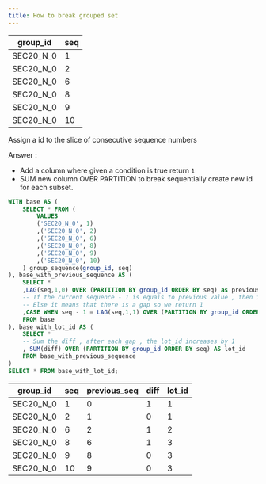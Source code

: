 ```yaml
---
title: How to break grouped set
---
```


| group_id  | seq |
|-----------|-----|
| SEC20_N_0 | 1   |
| SEC20_N_0 | 2   |
| SEC20_N_0 | 6   |
| SEC20_N_0 | 8   |
| SEC20_N_0 | 9   |
| SEC20_N_0 | 10  |

Assign a id to the slice of consecutive sequence numbers

Answer : 

* Add a column where given a condition is true return `1`
* SUM new column OVER PARTITION to break sequentially create new id for each subset. 

```sql {16,21}
WITH base AS (
	SELECT * FROM (
		VALUES 
		('SEC20_N_0', 1)
		,('SEC20_N_0', 2)
		,('SEC20_N_0', 6)
		,('SEC20_N_0', 8)
		,('SEC20_N_0', 9)
		,('SEC20_N_0', 10)
	) group_sequence(group_id, seq)
), base_with_previous_sequence AS (
	SELECT *
	,LAG(seq,1,0) OVER (PARTITION BY group_id ORDER BY seq) as previous_seq
	-- If the current sequence - 1 is equals to previous value , then it means no gap 
	-- Else it means that there is a gap so we return 1
	,CASE WHEN seq - 1 = LAG(seq,1,1) OVER (PARTITION BY group_id ORDER BY seq) THEN 0 	ELSE 1	END AS diff
	FROM base
), base_with_lot_id AS (
	SELECT * 
	-- Sum the diff , after each gap , the lot_id increases by 1
	, SUM(diff) OVER (PARTITION BY group_id ORDER BY seq) AS lot_id
	FROM base_with_previous_sequence
)
SELECT * FROM base_with_lot_id;
```

| group_id  | seq | previous_seq | diff | lot_id |
|-----------|-----|--------------|------|--------|
| SEC20_N_0 | 1   | 0            | 1    | 1      |
| SEC20_N_0 | 2   | 1            | 0    | 1      |
| SEC20_N_0 | 6   | 2            | 1    | 2      |
| SEC20_N_0 | 8   | 6            | 1    | 3      |
| SEC20_N_0 | 9   | 8            | 0    | 3      |
| SEC20_N_0 | 10  | 9            | 0    | 3      |